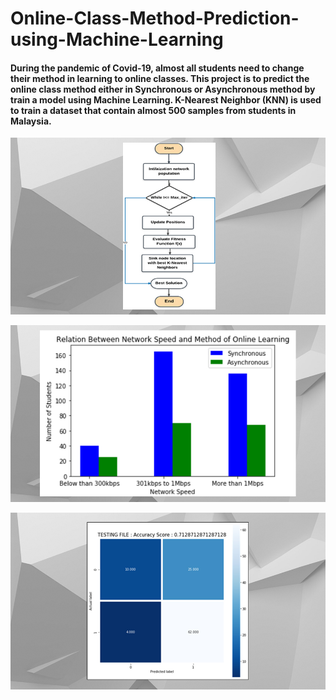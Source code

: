 # Online-Class-Method-Prediction-using-Machine-Learning

#### During the pandemic of Covid-19, almost all students need to change their method in learning to online classes. This project is to predict the online class method either in Synchronous or Asynchronous method by train a model using Machine Learning. K-Nearest Neighbor (KNN) is used to train a dataset that contain almost 500 samples from students in Malaysia.

![Flowchart](mj30.jpg)

![Exploratory data analysis](mj31.jpg)

![Accuracy](mj32.jpg)

